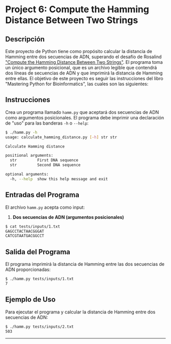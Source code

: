 # Project 6: Compute the Hamming Distance Between Two Strings

## Descripción

Este proyecto de Python tiene como propósito calcular la distancia de Hamming entre dos secuencias de ADN, superando el desafío de Rosalind ["Compute the Hamming Distance Between Two Strings"](https://rosalind.info/problems/ba1g/). El programa toma un único argumento posicional, que es un archivo legible que contendrá dos líneas de secuencias de ADN y que imprimirá la distancia de Hamming entre ellas. El objetivo de este proyecto es seguir las instrucciones del libro "Mastering Python for Bioinformatics", las cuales son las siguientes:

## Instrucciones

Crea un programa llamado `hamm.py` que aceptará dos secuencias de ADN como argumentos posicionales. El programa debe imprimir una declaración de "uso" para las banderas `-h` o `--help`:

```sh
$ ./hamm.py -h
usage: calculate_hamming_distance.py [-h] str str

Calculate Hamming distance

positional arguments:
  str         First DNA sequence
  str         Second DNA sequence

optional arguments:
  -h, --help  show this help message and exit
```

## Entradas del Programa

El archivo `hamm.py` acepta como input:

1. **Dos secuencias de ADN (argumentos posicionales)**
```sh
$ cat tests/inputs/1.txt
GAGCCTACTAACGGGAT
CATCGTAATGACGGCCT
```
## Salida del Programa

El programa imprimirá la distancia de Hamming entre las dos secuencias de ADN proporcionadas:

```sh
$ ./hamm.py tests/inputs/1.txt
7
```

## Ejemplo de Uso

Para ejecutar el programa y calcular la distancia de Hamming entre dos secuencias de ADN:

```sh
$ ./hamm.py tests/inputs/2.txt
503
```

---
